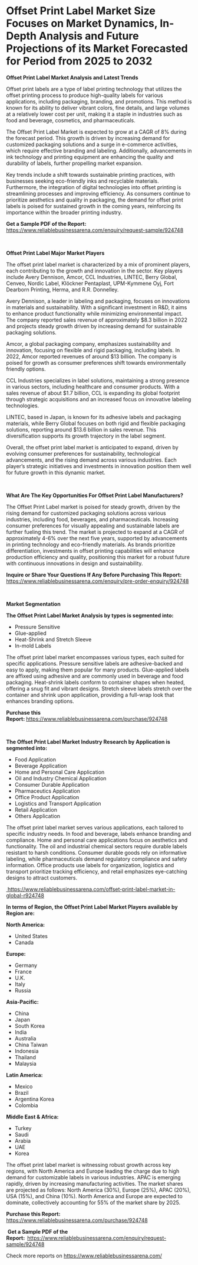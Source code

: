 <p><h1>Offset Print Label Market Size Focuses on Market Dynamics, In-Depth Analysis and Future Projections of its Market Forecasted for Period from 2025 to 2032</h1></p><p><strong>Offset Print Label Market Analysis and Latest Trends</strong></p>
<p><p>Offset print labels are a type of label printing technology that utilizes the offset printing process to produce high-quality labels for various applications, including packaging, branding, and promotions. This method is known for its ability to deliver vibrant colors, fine details, and large volumes at a relatively lower cost per unit, making it a staple in industries such as food and beverage, cosmetics, and pharmaceuticals.</p><p>The Offset Print Label Market is expected to grow at a CAGR of 8% during the forecast period. This growth is driven by increasing demand for customized packaging solutions and a surge in e-commerce activities, which require effective branding and labeling. Additionally, advancements in ink technology and printing equipment are enhancing the quality and durability of labels, further propelling market expansion.</p><p>Key trends include a shift towards sustainable printing practices, with businesses seeking eco-friendly inks and recyclable materials. Furthermore, the integration of digital technologies into offset printing is streamlining processes and improving efficiency. As consumers continue to prioritize aesthetics and quality in packaging, the demand for offset print labels is poised for sustained growth in the coming years, reinforcing its importance within the broader printing industry.</p></p>
<p><strong>Get a Sample PDF of the Report:&nbsp;</strong> <a href="https://www.reliablebusinessarena.com/enquiry/request-sample/924748?utm_campaign=2819&utm_medium=2&utm_source=Github&utm_content=ia&utm_term=24032025&utm_id=offset-print-label">https://www.reliablebusinessarena.com/enquiry/request-sample/924748</a></p>
<p>&nbsp;</p>
<p><strong>Offset Print Label Major Market Players</strong></p>
<p><p>The offset print label market is characterized by a mix of prominent players, each contributing to the growth and innovation in the sector. Key players include Avery Dennison, Amcor, CCL Industries, LINTEC, Berry Global, Cenveo, Nordic Label, Klöckner Pentaplast, UPM-Kymmene Oyj, Fort Dearborn Printing, Herma, and R.R. Donnelley.</p><p>Avery Dennison, a leader in labeling and packaging, focuses on innovations in materials and sustainability. With a significant investment in R&D, it aims to enhance product functionality while minimizing environmental impact. The company reported sales revenue of approximately $8.3 billion in 2022 and projects steady growth driven by increasing demand for sustainable packaging solutions.</p><p>Amcor, a global packaging company, emphasizes sustainability and innovation, focusing on flexible and rigid packaging, including labels. In 2022, Amcor reported revenues of around $13 billion. The company is poised for growth as consumer preferences shift towards environmentally friendly options.</p><p>CCL Industries specializes in label solutions, maintaining a strong presence in various sectors, including healthcare and consumer products. With a sales revenue of about $1.7 billion, CCL is expanding its global footprint through strategic acquisitions and an increased focus on innovative labeling technologies.</p><p>LINTEC, based in Japan, is known for its adhesive labels and packaging materials, while Berry Global focuses on both rigid and flexible packaging solutions, reporting around $13.6 billion in sales revenue. This diversification supports its growth trajectory in the label segment.</p><p>Overall, the offset print label market is anticipated to expand, driven by evolving consumer preferences for sustainability, technological advancements, and the rising demand across various industries. Each player’s strategic initiatives and investments in innovation position them well for future growth in this dynamic market.</p></p>
<p>&nbsp;</p>
<p><strong>What Are The Key Opportunities For Offset Print Label Manufacturers?</strong></p>
<p><p>The Offset Print Label market is poised for steady growth, driven by the rising demand for customized packaging solutions across various industries, including food, beverages, and pharmaceuticals. Increasing consumer preferences for visually appealing and sustainable labels are further fueling this trend. The market is projected to expand at a CAGR of approximately 4-6% over the next five years, supported by advancements in printing technology and eco-friendly materials. As brands prioritize differentiation, investments in offset printing capabilities will enhance production efficiency and quality, positioning this market for a robust future with continuous innovations in design and sustainability.</p></p>
<p><strong>Inquire or Share Your Questions If Any Before Purchasing This Report:</strong> <a href="https://www.reliablebusinessarena.com/enquiry/pre-order-enquiry/924748?utm_campaign=2819&utm_medium=2&utm_source=Github&utm_content=ia&utm_term=24032025&utm_id=offset-print-label">https://www.reliablebusinessarena.com/enquiry/pre-order-enquiry/924748</a></p>
<p>&nbsp;</p>
<p><strong>Market Segmentation</strong></p>
<p><strong>The Offset Print Label Market Analysis by types is segmented into:</strong></p>
<p><ul><li>Pressure Sensitive</li><li>Glue-applied</li><li>Heat-Shrink and Stretch Sleeve</li><li>In-mold Labels</li></ul></p>
<p><p>The offset print label market encompasses various types, each suited for specific applications. Pressure sensitive labels are adhesive-backed and easy to apply, making them popular for many products. Glue-applied labels are affixed using adhesive and are commonly used in beverage and food packaging. Heat-shrink labels conform to container shapes when heated, offering a snug fit and vibrant designs. Stretch sleeve labels stretch over the container and shrink upon application, providing a full-wrap look that enhances branding options.</p></p>
<p><strong>Purchase this Report:&nbsp;</strong><a href="https://www.reliablebusinessarena.com/purchase/924748?utm_campaign=2819&utm_medium=2&utm_source=Github&utm_content=ia&utm_term=24032025&utm_id=offset-print-label">https://www.reliablebusinessarena.com/purchase/924748</a></p>
<p>&nbsp;</p>
<p><strong>The Offset Print Label Market Industry Research by Application is segmented into:</strong></p>
<p><ul><li>Food Application</li><li>Beverage Application</li><li>Home and Personal Care Application</li><li>Oil and Industry Chemical Application</li><li>Consumer Durable Application</li><li>Pharmaceutics Application</li><li>Office Product Application</li><li>Logistics and Transport Application</li><li>Retail Application</li><li>Others Application</li></ul></p>
<p><p>The offset print label market serves various applications, each tailored to specific industry needs. In food and beverage, labels enhance branding and compliance. Home and personal care applications focus on aesthetics and functionality. The oil and industrial chemical sectors require durable labels resistant to harsh conditions. Consumer durable goods rely on informative labeling, while pharmaceuticals demand regulatory compliance and safety information. Office products use labels for organization, logistics and transport prioritize tracking efficiency, and retail emphasizes eye-catching designs to attract customers.</p></p>
<p><a href="https://www.reliablebusinessarena.com/offset-print-label-market-in-global-r924748?utm_campaign=2819&utm_medium=2&utm_source=Github&utm_content=ia&utm_term=24032025&utm_id=offset-print-label">&nbsp;https://www.reliablebusinessarena.com/offset-print-label-market-in-global-r924748</a></p>
<p><strong>In terms of Region, the Offset Print Label Market Players available by Region are:</strong></p>
<p>
    <p> <strong> North America: </strong>
        <ul>
            <li>United States</li>
            <li>Canada</li>
        </ul>
        </p> 
    <p> <strong> Europe: </strong>
        <ul>
            <li>Germany</li>
            <li>France</li>
            <li>U.K.</li>
            <li>Italy</li>
            <li>Russia</li>
        </ul>
        </p> 
    <p> <strong> Asia-Pacific: </strong>
        <ul>
            <li>China</li>
            <li>Japan</li>
            <li>South Korea</li>
            <li>India</li>
            <li>Australia</li>
            <li>China Taiwan</li>
            <li>Indonesia</li>
            <li>Thailand</li>
            <li>Malaysia</li>
        </ul>
        </p> 
    <p> <strong> Latin America: </strong>
        <ul>
            <li>Mexico</li>
            <li>Brazil</li>
            <li>Argentina Korea</li>
            <li>Colombia</li>
        </ul>
        </p> 
    <p> <strong> Middle East & Africa: </strong>
        <ul>
            <li>Turkey</li>
            <li>Saudi</li>
            <li>Arabia</li>
            <li>UAE</li>
            <li>Korea</li>
        </ul>
    </p>
    </p>
<p><p>The offset print label market is witnessing robust growth across key regions, with North America and Europe leading the charge due to high demand for customizable labels in various industries. APAC is emerging rapidly, driven by increasing manufacturing activities. The market shares are projected as follows: North America (30%), Europe (25%), APAC (20%), USA (15%), and China (10%). North America and Europe are expected to dominate, collectively accounting for 55% of the market share by 2025.</p></p>
<p><strong>Purchase this Report: </strong><a href="https://www.reliablebusinessarena.com/purchase/924748?utm_campaign=2819&utm_medium=2&utm_source=Github&utm_content=ia&utm_term=24032025&utm_id=offset-print-label">https://www.reliablebusinessarena.com/purchase/924748</a></p>
<p>&nbsp;<strong>Get a Sample PDF of the Report:&nbsp;&nbsp;</strong><a href="https://www.reliablebusinessarena.com/enquiry/request-sample/924748?utm_campaign=2819&utm_medium=2&utm_source=Github&utm_content=ia&utm_term=24032025&utm_id=offset-print-label">https://www.reliablebusinessarena.com/enquiry/request-sample/924748</a></p>
<p><strong></strong></p>
<p>Check more reports on <a href="https://www.reliablebusinessarena.com/?utm_campaign=2819&utm_medium=2&utm_source=Github&utm_content=ia&utm_term=24032025&utm_id=offset-print-label">https://www.reliablebusinessarena.com/</a></p>